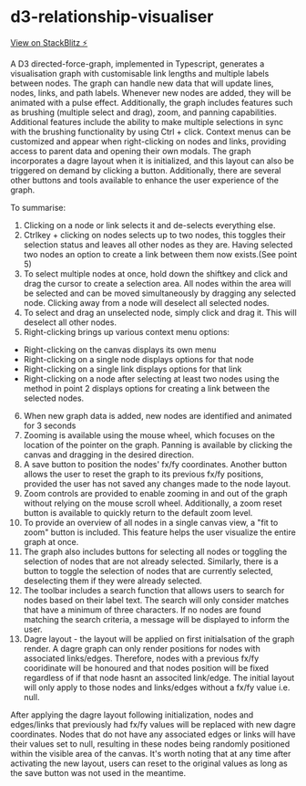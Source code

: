 # d3-relationship-visualiser

[View on StackBlitz ⚡️](https://stackblitz.com/edit/github-dzry6q-wtjc86)

A D3 directed-force-graph, implemented in Typescript, generates a visualisation graph with customisable link lengths and multiple labels between nodes. The graph can handle new data that will update lines, nodes, links, and path labels. Whenever new nodes are added, they will be animated with a pulse effect. Additionally, the graph includes features such as brushing (multiple select and drag), zoom, and panning capabilities. Additional features include the ability to make multiple selections in sync with the brushing functionality by using Ctrl + click. Context menus can be customized and appear when right-clicking on nodes and links, providing access to parent data and opening their own modals. The graph incorporates a dagre layout when it is initialized, and this layout can also be triggered on demand by clicking a button. Additionally, there are several other buttons and tools available to enhance the user experience of the graph. 

To summarise:

1. Clicking on a node or link selects it and de-selects everything else.
2. Ctrlkey + clicking on nodes selects up to two nodes, this toggles their selection status and leaves all other nodes as they are. Having selected two nodes an option to create a link between them now exists.(See point 5)
3. To select multiple nodes at once, hold down the shiftkey and click and drag the cursor to create a selection area. All nodes within the area will be selected and can be moved simultaneously by dragging any selected node. Clicking away from a node will deselect all selected nodes.
4. To select and drag an unselected node, simply click and drag it. This will deselect all other nodes.
5. Right-clicking brings up various context menu options:

- Right-clicking on the canvas displays its own menu
- Right-clicking on a single node displays options for that node
- Right-clicking on a single link displays options for that link
- Right-clicking on a node after selecting at least two nodes using the method in point 2 displays options for creating a link between the selected nodes.

6. When new graph data is added, new nodes are identified and animated for 3 seconds
7. Zooming is available using the mouse wheel, which focuses on the location of the pointer on the graph. Panning is available by clicking the canvas and dragging in the desired direction.
8. A save button to position the nodes' fx/fy coordinates. Another button allows the user to reset the graph to its previous fx/fy positions, provided the user has not saved any changes made to the node layout.
9. Zoom controls are provided to enable zooming in and out of the graph without relying on the mouse scroll wheel. Additionally, a zoom reset button is available to quickly return to the default zoom level.
10. To provide an overview of all nodes in a single canvas view, a "fit to zoom" button is included. This feature helps the user visualize the entire graph at once.
11. The graph also includes buttons for selecting all nodes or toggling the selection of nodes that are not already selected. Similarly, there is a button to toggle the selection of nodes that are currently selected, deselecting them if they were already selected.
12. The toolbar includes a search function that allows users to search for nodes based on their label text. The search will only consider matches that have a minimum of three characters. If no nodes are found matching the search criteria, a message will be displayed to inform the user.
13. Dagre layout - the layout will be applied on first initialsation of the graph render. A dagre graph can only render positions for nodes with associated links/edges. Therefore, nodes with a previous fx/fy cooridinate will be honoured and that nodes position will be fixed regardless of if that node hasnt an associted link/edge. The initial layout will only apply to those nodes and links/edges without a fx/fy value i.e. null.

After applying the dagre layout following initialization, nodes and edges/links that previously had fx/fy values will be replaced with new dagre coordinates. Nodes that do not have any associated edges or links will have their values set to null, resulting in these nodes being randomly positioned within the visible area of the canvas. It's worth noting that at any time after activating the new layout, users can reset to the original values as long as the save button was not used in the meantime. 